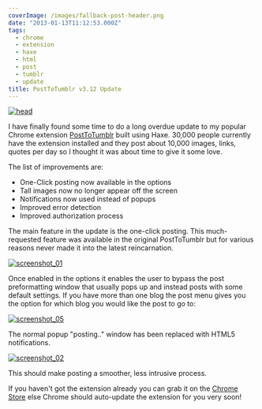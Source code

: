 ```yaml
---
coverImage: /images/fallback-post-header.png
date: "2013-01-13T11:12:53.000Z"
tags:
  - chrome
  - extension
  - haxe
  - html
  - post
  - tumblr
  - update
title: PostToTumblr v3.12 Update
---
```


[![head](/wp-content/uploads/2013/01/head1.png)](/posts/posttotumblr-v3-12-update/attachment/head-5/)

I have finally found some time to do a long overdue update to my popular Chrome extension [PostToTumblr](https://chrome.google.com/webstore/detail/dbpicbbcpanckagpdjflgojlknomoiah) built using Haxe. 30,000 people currently have the extension installed and they post about 10,000 images, links, quotes per day so I thought it was about time to give it some love.

<!-- more -->

The list of improvements are:

- One-Click posting now available in the options
- Tall images now no longer appear off the screen
- Notifications now used instead of popups
- Improved error detection
- Improved authorization process

The main feature in the update is the one-click posting. This much-requested feature was available in the original PostToTumblr but for various reasons never made it into the latest reincarnation.

[![screenshot_01](/wp-content/uploads/2013/01/screenshot_011.png)](/posts/posttotumblr-v3-12-update/attachment/screenshot_01-9/)

Once enabled in the options it enables the user to bypass the post preformatting window that usually pops up and instead posts with some default settings. If you have more than one blog the post menu gives you the option for which blog you would like the post to go to:

[![screenshot_05](/wp-content/uploads/2013/01/screenshot_051.png)](/posts/posttotumblr-v3-12-update/attachment/screenshot_05-7/)

The normal popup "posting.." window has been replaced with HTML5 notifications.

[![screenshot_02](/wp-content/uploads/2013/01/screenshot_02.png)](/posts/posttotumblr-v3-12-update/attachment/screenshot_02-12/)

This should make posting a smoother, less intrusive process.

If you haven't got the extension already you can grab it on the [Chrome Store](https://chrome.google.com/webstore/detail/dbpicbbcpanckagpdjflgojlknomoiah) else Chrome should auto-update the extension for you very soon!
